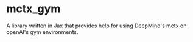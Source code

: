 # mctx_gym
A library written in Jax that provides help for using DeepMind's mctx on openAI's gym environments. 
